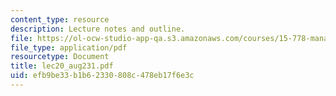```yaml
---
content_type: resource
description: Lecture notes and outline.
file: https://ol-ocw-studio-app-qa.s3.amazonaws.com/courses/15-778-management-of-supply-networks-for-products-and-services-summer-2004/efb9be33b1b62330808c478eb17f6e3c_lec20_aug231.pdf
file_type: application/pdf
resourcetype: Document
title: lec20_aug231.pdf
uid: efb9be33-b1b6-2330-808c-478eb17f6e3c
---
```

